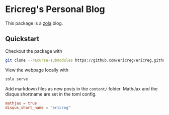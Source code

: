 # Ericreg's Personal Blog

This package is a [zola](https://www.getzola.org/) blog.

## Quickstart

Checkout the package with

```bash
git clone --recurse-submodules https://github.com/ericreg/ericreg.github.io.git
```

View the webpage locally with

```bash
zola serve
```
Add markdown files as new posts in the `content/` folder.
MathJax and the disqus shortname are set in the toml config.

```toml
mathjax = true
disqus_short_name = "ericreg"
```
